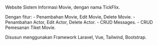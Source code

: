 Website Sistem Informasi Movie, dengan nama TickFlix.

Dengan fitur:
    - Penambahan Movie, Edit Movie, Delete Movie.
    - Penambahan Actor, Edit Actor, Delete Actor.
    - CRUD Messages.
    - CRUD Pemesanan Tiket Movie.

Disusun menggunakan Framework Laravel, Vue, Tailwind, Bootstrap.


